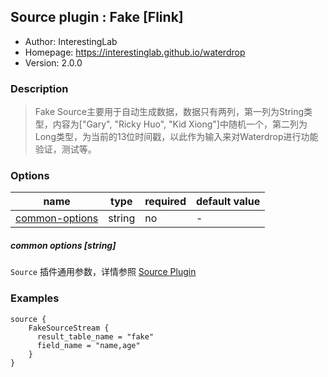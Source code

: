 ## Source plugin : Fake [Flink]

* Author: InterestingLab
* Homepage: https://interestinglab.github.io/waterdrop
* Version: 2.0.0

### Description
> Fake Source主要用于自动生成数据，数据只有两列，第一列为String类型，内容为["Gary", "Ricky Huo", "Kid Xiong"]中随机一个，第二列为Long类型，为当前的13位时间戳，以此作为输入来对Waterdrop进行功能验证，测试等。

### Options
| name | type | required | default value |
| --- | --- | --- | --- |
| [common-options](#common-options-string)| string | no | - |

##### common options [string]

`Source` 插件通用参数，详情参照 [Source Plugin](README.md)


### Examples
```
source {
    FakeSourceStream {
      result_table_name = "fake"
      field_name = "name,age"
    }
}
```
